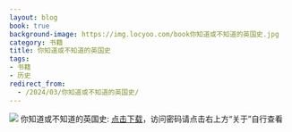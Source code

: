 ```yaml
---
layout: blog
book: true
background-image: https://img.locyoo.com/book你知道或不知道的英国史.jpg
category: 书籍
title: 你知道或不知道的英国史
tags:
- 书籍
- 历史
redirect_from:
  - /2024/03/你知道或不知道的英国史/
---
```

![](https://img.locyoo.com/book你知道或不知道的英国史.jpg)
你知道或不知道的英国史: <a name = "ref1" href="https://url18.ctfile.com/f/50983618-1418301332-6978cd?p=3619">点击下载</a>，访问密码请点击右上方“关于”自行查看